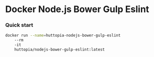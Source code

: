 # Docker Node.js Bower Gulp Eslint

### Quick start

```bash
docker run --name=huttopia-nodejs-bower-gulp-eslint
    --rm
    -it
    huttopia/nodejs-bower-gulp-eslint:latest
```